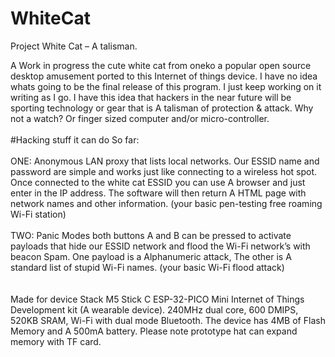 # WhiteCat  <br/> 
Project White Cat – A talisman. 

A Work in progress the cute white cat from oneko a popular open source desktop amusement ported to this Internet of things device. I have no idea whats going to be the final release of this program. I just keep working on it writing as I go. I have this idea that hackers in the near future will be sporting technology or gear that is A talisman of protection & attack. Why not a watch? Or finger sized computer and/or micro-controller. <br/>
<br/>
#Hacking stuff it can do So far:  
<br/> 
ONE: Anonymous LAN proxy that lists local networks. Our ESSID name and password are simple and works just like connecting to a wireless hot spot. Once connected to the white cat ESSID you can use A browser and just enter in the IP address. The software will then return A HTML page with network names and other information. (your basic pen-testing free roaming Wi-Fi station) <br />
<br/>
TWO: Panic Modes both buttons A and B can be pressed to activate payloads that hide our ESSID network and flood the Wi-Fi network’s with beacon Spam. One payload is a Alphanumeric attack, The other is A standard list of stupid Wi-Fi names.  (your basic Wi-Fi flood attack) <br/> 
<br/>
<br/> Made for device Stack M5 Stick C ESP-32-PICO Mini Internet of Things Development kit (A wearable device). 240MHz dual core, 600 DMIPS, 520KB SRAM, Wi-Fi with dual mode Bluetooth. The device has 4MB of Flash Memory and A 500mA battery. Please note prototype hat can expand memory with TF card. <br/>
<br/>
